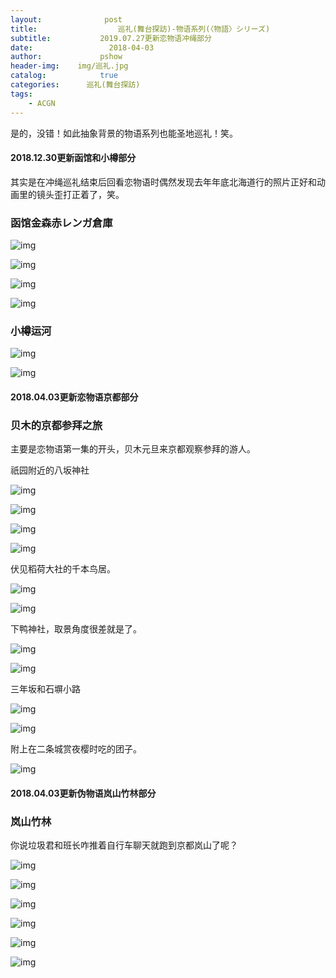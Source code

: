 ```yaml
---
layout:              post
title:                  巡礼(舞台探訪)-物语系列(〈物語〉シリーズ)
subtitle:           2019.07.27更新恋物语冲绳部分
date:                 2018-04-03
author:             pshow
header-img:    img/巡礼.jpg
catalog:            true
categories:      巡礼(舞台探訪)
tags:
    - ACGN
---
```


是的，没错！如此抽象背景的物语系列也能圣地巡礼！笑。

#### 2018.12.30更新函馆和小樽部分

其实是在冲绳巡礼结束后回看恋物语时偶然发现去年年底北海道行的照片正好和动画里的镜头歪打正着了，笑。

### 函馆金森赤レンガ倉庫

![img](https://ohpq5g.bn.files.1drv.com/y4m4YydueqVQqQP_RYGAyu5JlpO0OwNvcFxA5p1loCcVRbxf-YK5lz68tWEgDJ9AzyCSYYaNW1OXL85vO948s55A1IHdlysFGfZRfSJofn_z9IQLSkG521rP_jk1qPy_3pw9gpQRGObpMn_1McBkVJSyHhuOWKAV7sDiU4U0M8SguIe_rsp9sq4DwiZatTMeTcsuuj_lqEtILyQ3MPcbSaxQA?width=3940&height=4375&cropmode=none)

![img](https://ohps5g.bn.files.1drv.com/y4mqlsXyuP9UsapyKKaPQm6pe2e5ntjIqVAr2Pmf20jYZe3Kl6xn9Rzj3DmAKCvZkoWM_PfCigjITqSi76X09eIXHDrirHTLqlwvwptkMVRG-7pJEK2E3y3vuvEqZyOdeZL0EUJVAbE3J1X8wDLWCiSDMzhb28AByTAUY5iepFiHnjksuc8YIlYuP2es5itFlVvXpzedVLaFCU8kM55MEAbUA?width=4032&height=4280&cropmode=none)

![img](https://ohpr5g.bn.files.1drv.com/y4mO2a6JWf4THThop-9SDp3h0pBhc3jy-rkc7EXc055xvr1J6uitfpioQzfupdSkGXgs7KtpNjElnZwN6fF3KQcsUpSB1sr6OhFW9FfAmBgyHebLTxRn6h2SSIa3A65Yhv64RHFVmQJqpt_x64S9PNEDx8qChvKGzA2QA5boSHGIjUfn9doWznCvb7N5VoNLvkRCYT87a2Er4Ks3zJictFRqA?width=4032&height=4264&cropmode=none)

![img](https://ohpe5g.bn.files.1drv.com/y4ml1nHKZsEIEojtL0C_1DcGaVINztVyXrmSftJNjqqae2L73T79nEmRIUEi-i6wFHvGEgheSR9QLW046u8XZT6LiRZAvBl18W7dY4NP1jRyadP7GH3AuPVEjx7lMMBYBJuSk7GRDIFVR-VYdt9WEE8lyKdH6bEttuu4OGkLQH1nlYD4iklS6r1-y-FjyFdB2sTcAj5AgRCASzF1ZxPMagXDw?width=4032&height=4866&cropmode=none)

### 小樽运河

![img](https://ohpn5g.bn.files.1drv.com/y4mGBxHnk5afAZ1oBfn7qNzeMUC6HAfecWATz7spF-6MBTkOnLSnAlWk_Q1J6tRYImgNrr5joKBdWnRVu7oYUNPJyNf6lzcfWcpkDejxBTK6R3ly5dufngK8wsPgW--W4k7lQz2-7yjIVV8xMh55YoEeuXkF-wf_9lECH02ZDXAt4ZeaHZs-UXoW77RPaG5qyUBgP6fSUyX0qRBYUQV1_eK7w?width=4032&height=4436&cropmode=none)

![img](https://ohpd5g.bn.files.1drv.com/y4mhJcFgX7lWMZrrTvi3tJ_keZqxOMQcYaDWMsEPvzarcw303eA2-d8DA_r_4wutZcAfqMZHDnNezqD08fd-BtiuaNFGV84WFHgmBg0zQe0q6MheIOSpNSoMJlVYIthNmwjFBTeq5xS6k1zbaWsHyCswwDCrUUTKOuvJ0-2jgC92eCx595CBLXdt1xxxSXa9F9LJV3IV_SC2KMN3kJHEOLdBg?width=4032&height=4796&cropmode=none)



#### 2018.04.03更新恋物语京都部分

### 贝木的京都参拜之旅

主要是恋物语第一集的开头，贝木元旦来京都观察参拜的游人。

祇园附近的八坂神社

![img](https://pcbwew.bn.files.1drv.com/y4mL2AjNOMgi07ot_zEC1cUFZI36wDyur7UW4bXT0j3hVLpdXgptl5KBvfrZrhK1tTqUOzSOogRNjJUvQpzsvGFXKOXZcNf4HYKpeFWSr34lt3pbOSSW9SNtI4AOGECNqU0LFLa30hvoIh213XampzdQV9lAfvSXcaRBsKsN5HUbG8lD9ffv-8lI3oIqCejaZC3KzqMrvuxG6G53lTSVwdvxw?width=1200&height=1598&cropmode=none)

![img](https://pcbxew.bn.files.1drv.com/y4m39r3zBLLLdev3TgDoucjfiFR6bZHaVwjzIhsMMHrr3xoUQGdkSRnC07WvV2IIBxQ9sbjY4Os57ZFOu94659wO8BfA_i1mA9e1KXVfSIDWmKE7mcuV3KSRbJWzjW6xTi_wVyuQ_WuZctgWIFMAXLpUVUxPwKdX9r4UegT2fX_9emsdnb7Oa5zJVF_IbEyETexPnrglnjghl4gts_Esf2h8g?width=1200&height=1598&cropmode=none)

![img](https://psbqew.bn.files.1drv.com/y4mIy227spiV9W_GFBpeKOzlcBkFje2mylNOg5i51s4kExZkV3OIHJFEjSDJPARwANLy7slX0WEMjVO9VS-iJOhJJ4Zz_nUclh03CRTBmbcxEUsQUOOmuAynWhCQ_YphmWTQglGNA0nHXZPEai34CqulKP-7vqOBzAZOgDfVXQItg-PkcjA8JN6ttUTDTC70dq2nAsYc3lgQJf_bX6RV02qPQ?width=750&height=984&cropmode=none)

![img](https://psbvew.bn.files.1drv.com/y4m_WQBNq9pWkGO0Pvdps-B2A2pfzMGIWS0WU-KIVEsuSPV5LvpX65uNffhJ1U5FtRQHrPUNwYrDrk7DkBRqv_8zo5kBm5CXciUi8B88TH8uKJyZvid1Wpcf5Sts6YB_mYtrh9sh2ZBnVNTYDuyFHshl4GK98n2Mn2LtOjRYyNXsNlxOAJQLaLO1pmNxxOKkBIb4gBS0aVb1i1sRfxJdT4LCQ?width=1200&height=1598&cropmode=none)

伏见稻荷大社的千本鸟居。

![img](https://pcbvew.bn.files.1drv.com/y4m_l0RB1F2qFwgJcaIKPQoqikfnuOTsD5LgPnj6zdFJq6Qs84wBooVlxVKsGU5UbCLtyKZJ2Yx7P1jxwh6hqToGRwPgSCfU5X2O3WBsiy08RSrvLFiuQBSpC6NBC68nUYIIJjVMFB7lYbkNHX61lw3YaAiyC--5IneqfugmXSnbBrUso6XClj3eQLx45gzod0FKWnTpc8G-spaniy1TrqgkQ?width=750&height=984&cropmode=none)

![img](https://pcbjew.bn.files.1drv.com/y4mf-X6fAcJVjWsXiIs5GrP2VNymr5vLwQkJuB5CpO6gLmoTEriDrNsiP0_N45dRawwwJ_wJOIahzd4mwbT46LOxzxLZu3-Cude2DjwwuVSQuuVT6HvyOFt66TlTkArR3cH3nNC2xp7BHg2ddkMGE3CmS-9gbR8XipyU1eROLXd9q19GnaMCMprwQ6agKqtZFu1BIuL0F_PThZsqNUMcB0Oeg?width=1200&height=1598&cropmode=none)

下鸭神社，取景角度很差就是了。

![img](https://oxpq5g.bn.files.1drv.com/y4mfHI35yLgh8Vn04kyZjJ6n67WXUYbhwnx0X9e1HuDHUsV3qVObbDWr9u1spf5oENE5no1aqtHEcpbqX18GGaCaF0_aD2Hl4jlOTD5xMVxq5GciqgNiYDwQmgA80uQd7_kWIGL0l2aQ0eigS0yEvqAo6HOzkKlTCnR5l8aoLl4h_4WBSZghGMPVGeHmow3KtNn5nr8InNMd0Lkl27sAu5Kgg?width=4032&height=5290&cropmode=none)

![img](https://oxpp5g.bn.files.1drv.com/y4mOe4OJDMJQ7Cj8cmEPKzj9zaMoZpTY9QhR5mIB0sbtioRLnDoxW8kHz9UiPEPrrvQdSPwlJJJpp4lNGPHJllANBbmM9Wdz70dBZkqFZifFWhIfeaNCJC8jQUCppuCrX3xb2QGBSbcC4pzh_Xa3yDdCXCQxOcDVacTTyDr4RV5jbHVPVtGFsrvSHDp7DjVmcYeuX0mxjNoxL9TTM3_8Ljsnw?width=4032&height=5290&cropmode=none)

三年坂和石塀小路

![img](https://pcbrew.bn.files.1drv.com/y4mOp_xLDaWaOjD-67LxdDNQLYYZFVYTuMYQ-qKmQQPL72a6RRmrntR_WkRV7X-BPI6VD2dRGRzuRJuuP7exumSPXz3QPMcP8SKi9zuKFtMsStHLTa688Tn9172tEUchV0PtW2uK5jE7sLgkxgLd6P2DVuNhY30fe9we1Yzhfrmav39amBH7hnnGorq68RLxnBlVE-zIvNp8M4CpG_s-3rSSA?width=750&height=984&cropmode=none)

![img](https://pcbtew.bn.files.1drv.com/y4mICLcY8CQJOvp0hMKYkMqf6Q3oOAwVVUFlvLmqC18obUrp3UgZ7w3PHQFlM9SQfjqNkRqfLR3qbr2-OYPV8diFzq9XRMCU0B2JWYQ2-TtMGvGUmc0xUMS_GkFZ3p0rSAxhjnnv2nVk-CKHRKhWCslaXc8ZYhQ2PXCrXtM8xvQtORHG72o5HvL7tSo0pvrnFz3Kec2lrZZO22nKH9A32iLfw?width=1200&height=1598&cropmode=none)

附上在二条城赏夜樱时吃的团子。

![img](https://psbtew.bn.files.1drv.com/y4moGMnv_BqCz735irAodLy14Ou0kfV3ySxs9C2QYT-kXOvyWm1CChfytSPoLN96LOX6zQdmS8FeFbf7d1riCzC9i3dQC3ggo00Yk51EjYzr5DwJRRuho11WM20nLhnsye9pLZqO_TPiyVpYsO-XXbf6KGBbWBQ3VyMlbNLdQySHpj2x99EO9NGlpSSdRQm3FVXu0FYdJ0iTkcxR0TPCC9gWg?width=1200&height=1598&cropmode=none)



#### 2018.04.03更新伪物语岚山竹林部分

### 岚山竹林

你说垃圾君和班长咋推着自行车聊天就跑到京都岚山了呢？

![img](https://pcbqew.bn.files.1drv.com/y4mH-S8JIrWEGoeqm4hJBzsbVP_7RtX2pguPStl3lxJwSIejSfiQEWNAnX3S6E3AA_Xh5Upq3rgw3EjMH0Uejd6ymQFIbfhE9HORNKgJ8nVhI_N8FhFOmAbgJanPuyTxAbGGJzSt_caVKouYIJ3JBUNpPXfx_RbULhh7jy3cUZK_4TCStKEE1mRjRAKQQTf5LpILHIuqwToP64RceAsEO68cw?width=750&height=984&cropmode=none)

![img](https://pcbuew.bn.files.1drv.com/y4mXZjl9hH0B_OiXJhrYdNrVxjv73sMcJoY3HAy_f48_EeKPex8SZH3YpdvTXnAYphgEyE0itBD27ek_2YJe1W_Ra6Cz7PS6_AYQN-r55crYzMKPLCdgSsx93dHFr5pkcOgCAq8LpWyg1gDToTxt_6ZcVzHiiNDI7BV9gAywb7fh3aLNua8GiZfDJor1sn8XOI7BcK90aQhcxZRMYxk5jE6Eg?width=1200&height=1598&cropmode=none)

![img](https://pcbiew.bn.files.1drv.com/y4mw3JXwvOI9DH85eahhfxaDiW2bLL-zr5Vvu9x-3efPNqQPtxbdyVz1naGCcXaiXrvKDd-ywlTS_3mzvAWUzRMJM_KUw0bp_OAdfVMxf-5y5GG5JwP2yr15f0o9CuwPkTNJdRC_m8LjPAE_jGb7S_1JC1fGh-fNGJJjA8r3T6VhzpT8m1W--0z3gZzyWtcQtIP-e7xoCia7a_SwmXp81KtTw?width=1200&height=1598&cropmode=none)

![img](https://psbrew.bn.files.1drv.com/y4mDsiDQfIH2xJtJBPHrRm5HTPX5OlstTpRu3LqIbn_jcSM6kCexjvZeMgyCZSCeSK9iGA2OEadXOvd81rYyl0XrpwtD9jx9cLVYlyyb3a9K5x0dlnHlAvIh6vvNyov-dLmry2IbkVOcxUDTypongUA2X4lDAZKT022UVMmkTdd5aXppTrXSJAw832h4XrpCwH6t1RlSo1b_PLd_pMzzadppA?width=1200&height=1598&cropmode=none)

![img](https://pcbsew.bn.files.1drv.com/y4mSzHiC4SIbVJJEemAh81ZVjwSvYW145rQLqW_r6ipt33QO3Oy6yVw1yS5OKUimvpVllrsKP2c_EQb4REopCJvc-s1eOrgGGWevyG6R80O0LO9a7DQK68B99qDItnsotRdq5EdEzQaZQ7ehNfnak4OyjGtEzQLSYiSTYtXrSlY--cPE4Ep8K7anJCgxLDqS4qW2vPAOPPpZg5S68cXabw8tQ?width=1200&height=1598&cropmode=none)

![img](https://psbsew.bn.files.1drv.com/y4mDn11dSOlbBRiauLpLLNq1U39geGPbcj4E-PprAiHZdMO1CmTvQ85ydmNZbkatf2UB4fQKP7YOKxkrmBklkJO_KJO-BVTHgclKMOGWTkkYcIMxMBBT2G7kfVBm0IAXZzFSqBL5z2QnCaub5t9pu9_PAk04crVI3KJONQ60tvOB_lMcoic7Qlia_hLdCPljz-9og3XNGwCFK4X6buBIKMWSw?width=1200&height=1598&cropmode=none)